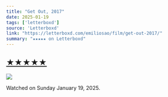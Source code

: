 ```yaml
---
title: "Get Out, 2017"
date: 2025-01-19
tags: ['letterboxd']
source: 'Letterboxd'
link: "https://letterboxd.com/emiliosao/film/get-out-2017/"
summary: "★★★★★ on Letterboxd"
---
```


## [★★★★★](https://letterboxd.com/emiliosao/film/get-out-2017/)  

<p><img src="https://a.ltrbxd.com/resized/film-poster/3/5/3/1/1/7/353117-get-out-0-600-0-900-crop.jpg?v=136acec030" /></p> <p>Watched on Sunday January 19, 2025.</p>